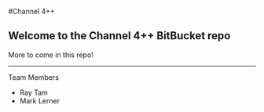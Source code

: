 #Channel 4++

Welcome to the Channel 4++ BitBucket repo
-----------------------------------------

More to come in this repo!

---

Team Members
  - Ray Tam
  - Mark Lerner
